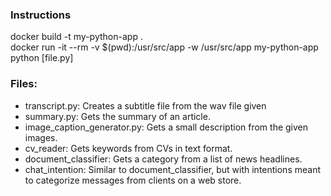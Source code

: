### Instructions
docker build -t my-python-app .<br>
docker run -it --rm -v $(pwd):/usr/src/app -w /usr/src/app my-python-app python [file.py]


### Files:
 - transcript.py: Creates a subtitle file from the wav file given
 - summary.py: Gets the summary of an article.
 - image_caption_generator.py: Gets a small description from the given images.
 - cv_reader: Gets keywords from CVs in text format.
 - document_classifier: Gets a category from a list of news headlines. 
 - chat_intention: Similar to document_classifier, but with intentions meant to categorize messages from clients on a web store.
